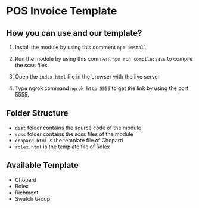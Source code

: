 # POS Invoice Template

## How you can use and our template?

1. Install the module by using this comment `npm install`

2. Run the module by using this comment `npm run compile:sass` to compile the scss files.

3. Open the `index.html` file in the browser with the live server

4. Type ngrok command `ngrok http 5555` to get the link by using the port 5555.

## Folder Structure

- `dist` folder contains the source code of the module
- `scss` folder contains the scss files of the module
- `chopard.html` is the template file of Chopard
- `rolex.html` is the template file of Rolex

## Available Template

- Chopard
- Rolex
- Richmont
- Swatch Group

